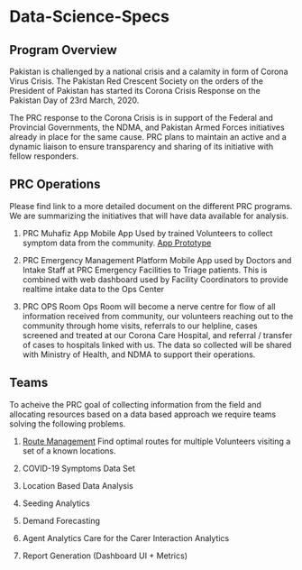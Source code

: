 # Data-Science-Specs

## Program Overview
Pakistan is challenged by a national crisis and a calamity in form of Corona Virus Crisis. The Pakistan Red Crescent Society on the orders of the President of Pakistan has started its Corona Crisis Response on the Pakistan Day of 23rd March, 2020. 

The PRC response to the Corona Crisis is in support of the Federal and Provincial Governments, the NDMA, and Pakistan Armed Forces initiatives already in place for the same cause. PRC plans to maintain an active and a dynamic liaison to ensure transparency and sharing of its initiative with fellow responders. 

## PRC Operations
Please find link to a more detailed document on the different PRC programs. We are summarizing the initiatives that will have data available for analysis.

1. PRC Muhafiz App
	Mobile App Used by trained Volunteers to collect symptom data from the community. [App Prototype](https://www.figma.com/proto/TtIl1Rei7WY6vMf7upypjA/Material-Design-Theme-Kit-Mine?node-id=22551%3A33034&scaling=scale-down)

2. PRC Emergency Management Platform
	Mobile App used by Doctors and Intake Staff at PRC Emergency Facilities to Triage patients. This is combined with web dashboard used by Facility Coordinators to provide realtime intake data to the Ops Center 

3. PRC OPS Room
	Ops Room will become a nerve centre for flow of all information received from community, our volunteers reaching out to the community through home visits, referrals to our helpline, cases screened and treated at our Corona Care Hospital, and referral / transfer of cases to hospitals linked with us. The data so collected will be shared with Ministry of Health, and NDMA to support their operations.

## Teams
To acheive the PRC goal of collecting information from the field and allocating resources based on a data based approach we require teams solving the following problems.
1. [Route Management](./Route/Route_Management.md)
	Find optimal routes for multiple Volunteers visiting a set of a known locations.

2. COVID-19 Symptoms Data Set

3. Location Based Data Analysis

4. Seeding Analytics

5. Demand Forecasting

6. Agent Analytics
	Care for the Carer
	Interaction Analytics

7. Report Generation (Dashboard UI + Metrics)


